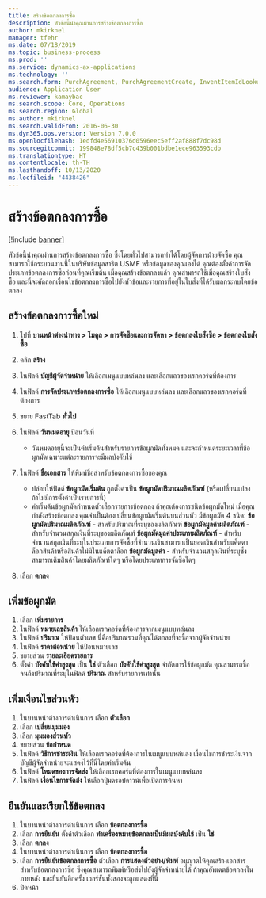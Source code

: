 ```yaml
---
title: สร้างข้อตกลงการซื้อ
description: หัวข้อนี้นำคุณผ่านการสร้างข้อตกลงการซื้อ
author: mkirknel
manager: tfehr
ms.date: 07/18/2019
ms.topic: business-process
ms.prod: ''
ms.service: dynamics-ax-applications
ms.technology: ''
ms.search.form: PurchAgreement, PurchAgreementCreate, InventItemIdLookupSimple, AgreementConfirmRunForm, PurchAgreementHistory
audience: Application User
ms.reviewer: kamaybac
ms.search.scope: Core, Operations
ms.search.region: Global
ms.author: mkirknel
ms.search.validFrom: 2016-06-30
ms.dyn365.ops.version: Version 7.0.0
ms.openlocfilehash: 1edfd4e56910376d0596eec5eff2af888f7dc98d
ms.sourcegitcommit: 199848e78df5cb7c439b001bdbe1ece963593cdb
ms.translationtype: HT
ms.contentlocale: th-TH
ms.lasthandoff: 10/13/2020
ms.locfileid: "4438426"
---
```

# <a name="create-a-purchase-agreement"></a>สร้างข้อตกลงการซื้อ

[!include [banner](../../includes/banner.md)]

หัวข้อนี้นำคุณผ่านการสร้างข้อตกลงการซื้อ ซึ่งโดยทั่วไปสามารถทำได้โดยผู้จัดการฝ่ายจัดซื้อ คุณสามารถใช้กระบวนงานนี้ในบริษัทข้อมูลสาธิต USMF หรือข้อมูลของคุณเองได้ คุณต้องตั้งค่าการจัดประเภทข้อตกลงการซื้อก่อนที่คุณเริ่มต้น เมื่อคุณสร้างข้อตกลงแล้ว คุณสามารถใช้เมื่อคุณสร้างใบสั่งซื้อ และนี่จะคัดลอกเงื่อนไขข้อตกลงการซื้อไปยังหัวข้อและรายการที่อยู่ในใบสั่งที่ได้รับผลกระทบโดยข้อตกลง


## <a name="create-a-new-purchase-agreement"></a>สร้างข้อตกลงการซื้อใหม่
1. ไปที่ **บานหน้าต่างนำทาง > โมดูล > การจัดซื้อและการจัดหา > ข้อตกลงใบสั่งซื้อ > ข้อตกลงใบสั่งซื้อ**
2. คลิก **สร้าง**
3. ในฟิลด์ **บัญชีผู้จัดจำหน่าย** ให้เลือกเมนูแบบหล่นลง และเลือกแถวของเรกคอร์ดที่ต้องการ
4. ในฟิลด์ **การจัดประเภทข้อตกลงการซื้อ** ให้เลือกเมนูแบบหล่นลง และเลือกแถวของเรกคอร์ดที่ต้องการ
5. ขยาย FastTab **ทั่วไป**
6. ในฟิลด์ **วันหมดอายุ** ป้อนวันที่

    - วันหมดอายุนี้จะเป็นค่าเริ่มต้นสำหรับรายการข้อผูกมัดทั้งหมด และจะกำหนดระยะเวลาที่ข้อผูกมัดเฉพาะแต่ละรายการจะมีผลบังคับใช้  

7. ในฟิลด์ **ชื่อเอกสาร** ให้พิมพ์ชื่อสำหรับข้อตกลงการซื้อของคุณ

    - ปล่อยให้ฟิลด์ **ข้อผูกมัดเริ่มต้น** ถูกตั้งค่าเป็น **ข้อผูกมัดปริมาณผลิตภัณฑ์** (หรือเปลี่ยนแปลง ถ้าไม่มีการตั้งค่าเป็นรายการนี้)  
    - ค่าเริ่มต้นข้อผูกมัดกำหนดตัวเลือกรายการข้อตกลง  ถ้าคุณต้องการชนิดข้อผูกมัดใหม่ เมื่อคุณกำลังสร้างข้อตกลง คุณจำเป็นต้องเปลี่ยนข้อผูกมัดเริ่มต้นบนส่วนหัว มีข้อผูกมัด 4 ชนิด: **ข้อผูกมัดปริมาณผลิตภัณฑ์** - สำหรับปริมาณที่ระบุของผลิตภัณฑ์ **ข้อผูกมัดมูลค่าผลิตภัณฑ์** - สำหรับจำนวนสกุลเงินที่ระบุของผลิตภัณฑ์ **ข้อผูกมัดมูลค่าประเภทผลิตภัณฑ์** - สำหรับจำนวนสกุลเงินที่ระบุในประเภทการจัดซื้อที่จำนวนเงินสามารถเป็นยอดเงินสำหรับแค็ตตาล็อกสินค้าหรือสินค้าไม่มีในแค็ตตาล็อก **ข้อผูกมัดมูลค่า** - สำหรับจำนวนสกุลเงินที่ระบุซึ่งสามารถเติมสินค้าโดยผลิตภัณฑ์ใดๆ หรือโดยประเภทการจัดซื้อใดๆ  

8. เลือก **ตกลง**

## <a name="add-a-commitment"></a>เพิ่มข้อผูกมัด
1. เลือก **เพิ่มรายการ**
2. ในฟิลด์ **หมายเลขสินค้า** ให้เลือกเรกคอร์ดที่ต้องการจากเมนูแบบหล่นลง
3. ในฟิลด์ **ปริมาณ** ให้ป้อนตัวเลข นี่คือปริมาณรวมที่คุณได้ตกลงที่จะซื้อจากผู้จัดจำหน่าย  
4. ในฟิลด์ **ราคาต่อหน่วย** ให้ป้อนหมายเลข
5. ขยายส่วน **รายละเอียดรายการ**
6. ตั้งค่า **บังคับใช้ค่าสูงสุด** เป็น **ใช่** ตัวเลือก **บังคับใช้ค่าสูงสุด** จำกัดการใช้ข้อผูกมัด คุณสามารถซื้อจนถึงปริมาณที่ระบุในฟิลด์ **ปริมาณ** สำหรับรายการเท่านั้น  

## <a name="add-header-conditions"></a>เพิ่มเงื่อนไขส่วนหัว
1. ในบานหน้าต่างการดำเนินการ เลือก **ตัวเลือก**
2. เลือก **เปลี่ยนมุมมอง**
3. เลือก **มุมมองส่วนหัว**
4. ขยายส่วน **ข้อกำหนด**
5. ในฟิลด์ **วิธีการชำระเงิน** ให้เลือกเรกคอร์ดที่ต้องการในเมนูแบบหล่นลง เงื่อนไขการชำระเงินจากบัญชีผู้จัดจำหน่ายจะแสดงไว้ที่นี่โดยค่าเริ่มต้น  
6. ในฟิลด์ **โหมดของการจัดส่ง** ให้เลือกเรกคอร์ดที่ต้องการในเมนูแบบหล่นลง
7. ในฟิลด์ **เงื่อนไขการจัดส่ง** ให้เลือกปุ่มดรอปดาวน์เพื่อเปิดการค้นหา

## <a name="confirm-and-activate-the-agreement"></a>ยืนยันและเรียกใช้ข้อตกลง
1. ในบานหน้าต่างการดำเนินการ เลือก **ข้อตกลงการซื้อ**
2. เลือก **การยืนยัน** ตั้งค่าตัวเลือก **ทำเครื่องหมายข้อตกลงเป็นมีผลบังคับใช้** เป็น **ใช่**  
3. เลือก **ตกลง**
4. ในบานหน้าต่างการดำเนินการ เลือก **ข้อตกลงการซื้อ**
5. เลือก **การยืนยันข้อตกลงการซื้อ** ตัวเลือก **การแสดงตัวอย่าง/พิมพ์** อนุญาตให้คุณสร้างเอกสารสำหรับข้อตกลงการซื้อ ซึ่งคุณสามารถพิมพ์หรือส่งไปยังผู้จัดจำหน่ายได้ ถ้าคุณอัพเดตข้อตกลงในภายหลัง และยืนยันอีกครั้ง เวอร์ชันทั้งสองจะถูกแสดงที่นี่  
6. ปิดหน้า

